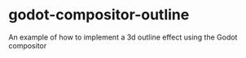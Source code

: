 # godot-compositor-outline
An example of how to implement a 3d outline effect using the Godot compositor
